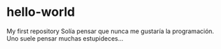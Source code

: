 # hello-world
My first repository
Solía pensar que nunca me gustaría la programación. Uno suele pensar muchas estupideces... 
